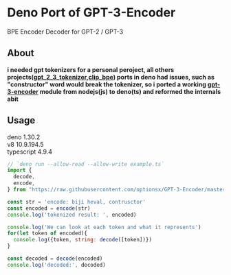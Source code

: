 # Deno Port of GPT-3-Encoder
BPE Encoder Decoder for GPT-2 / GPT-3
## About
**i needed gpt tokenizers for a personal peroject,
all others projects([gpt_2_3_tokenizer](https://deno.land/x/gpt_2_3_tokenizer),[clip_bpe](https://deno.land/x/clip_bpe)) ports in deno had issues,
 such as "constructor" word would break the tokenizer,
 so i ported a working [gpt-3-encoder](https://www.npmjs.com/package/gpt-3-encoder) module from nodejs(js) to deno(ts) and reformed the internals abit**
## Usage
deno 1.30.2</br>
v8 10.9.194.5</br>
typescript 4.9.4</br>
```js
// `deno run --allow-read --allow-write example.ts`
import {
  decode,
  encode,
} from "https://raw.githubusercontent.com/optionsx/GPT-3-Encoder/master/src/mod.ts";

const str = 'encode: biji heval, contrusctor'
const encoded = encode(str)
console.log('tokenized result: ', encoded)

console.log('We can look at each token and what it represents')
for(let token of encoded){
  console.log({token, string: decode([token])})
}

const decoded = decode(encoded)
console.log('decoded:', decoded)

```
